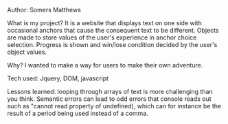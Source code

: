 Author: Somers Matthews


What is my project?
   It is a website that displays text on one side with occasional anchors that cause the consequent text to be different. Objects are made to store values of the user's experience in anchor choice selection. Progress is shown and win/lose condition decided by the user's object values.

Why? I wanted to make a way for users to make their own adventure.

Tech used: Jquery, DOM, javascript

Lessons learned: looping through arrays of text is more challenging than you think. Semantic errors can lead to odd errors that console reads out such as "cannot read property of undefined), which can for instance be the result of a period being used instead of a comma.
